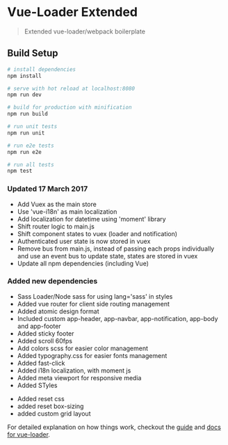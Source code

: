 # Vue-Loader Extended

> Extended vue-loader/webpack boilerplate

## Build Setup

``` bash
# install dependencies
npm install

# serve with hot reload at localhost:8080
npm run dev

# build for production with minification
npm run build

# run unit tests
npm run unit

# run e2e tests
npm run e2e

# run all tests
npm test
```

### Updated 17 March 2017
- Add Vuex as the main store
- Use 'vue-i18n' as main localization
- Add localization for datetime using 'moment' library
- Shift router logic to main.js
- Shift component states to vuex (loader and notification)
- Authenticated user state is now stored in vuex
- Remove bus from main.js, instead of passing each props individually and use an event bus to update state, states are stored in vuex
- Update all npm dependencies (including Vue)

### Added new dependencies
- Sass Loader/Node sass for using lang='sass' in styles
- Added vue router for client side routing management
- Added atomic design format
- Included custom app-header, app-navbar, app-notification, app-body and app-footer
- Added sticky footer
- Added scroll 60fps
- Add colors scss for easier color management
- Added typography.css for easier fonts management
- Added fast-click
- Added i18n localization, with moment js
- Added meta viewport for responsive media
- Added STyles
+ Added reset css
+ added reset box-sizing
+ added custom grid layout

For detailed explanation on how things work, checkout the [guide](http://vuejs-templates.github.io/webpack/) and [docs for vue-loader](http://vuejs.github.io/vue-loader).
